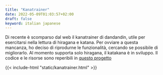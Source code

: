 ```yaml
---
title: "Kanatrainer"
date: 2022-05-09T01:03:57+02:00
draft: false
keyword: italian japanese
---
```

Di recente è scomparso dal web il kanatrainer di dandandin, utile per esercitarsi nella lettura di hiragana e katana.
Per ovviare a questa mancanza, ho deciso di riprodurne le funzionalità, cercando se possibile di migliorarlo.
Al momento supporta solo hiragana, il katakana è in sviluppo.
Il codice e le risorse sono reperibili in [questo progetto](https://github.com/julio77it/jpkana)

{{< include-html "static/kanatrainer.html" >}}